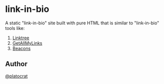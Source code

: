# link-in-bio

A static "link-in-bio" site built with pure HTML that is similar to "link-in-bio" tools like:
1. [Linktree](https://linktr.ee)
2. [GetAllMyLinks](https://getallmylinks.com)
3. [Beacons](https://beacons.ai)

## Author

[@platocrat](https://github.com/platocrat)
